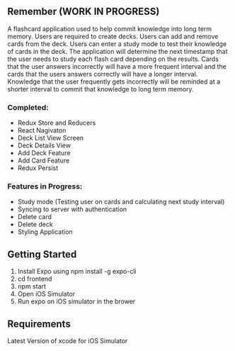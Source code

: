 ## Remember (WORK IN PROGRESS)

A flashcard application used to help commit knowledge into long term memory. Users are required to create decks. Users can add and remove cards from the deck. Users can enter a study mode to test their knowledge of cards in the deck. The application will determine the next timestamp that the user needs to study each flash card depending on the results. Cards that the user answers incorrectly will have a more frequent interval and the cards that the users answers correctly will have a longer interval. Knowledge that the user frequently gets incorrectly will be reminded at a shorter interval to commit that knowledge to long term memory.

### Completed:
* Redux Store and Reducers
* React Nagivaton 
* Deck List View Screen
* Deck Details View 
* Add Deck Feature
* Add Card Feature
* Redux Persist

### Features in Progress:
* Study mode (Testing user on cards and calculating next study interval)
* Syncing to server with authentication
* Delete card
* Delete deck
* Styling Application

## Getting Started

1. Install Expo using npm install -g expo-cli
2. cd frontend
3. npm start
4. Open iOS Simulator
5. Run expo on iOS simulator in the brower

## Requirements
Latest Version of xcode for iOS Simulator
